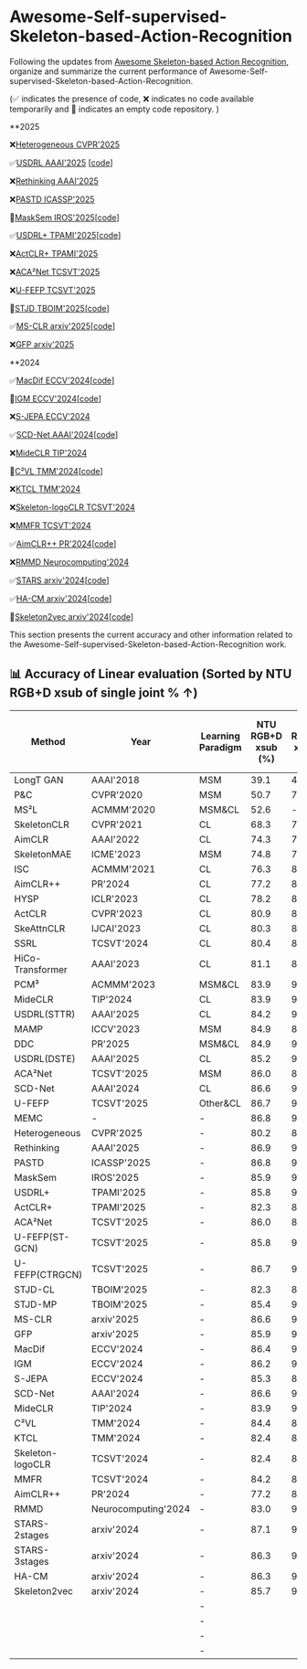# Awesome-Self-supervised-Skeleton-based-Action-Recognition
Following the updates from [Awesome Skeleton-based Action Recognition](https://github.com/firework8/Awesome-Skeleton-based-Action-Recognition?tab=readme-ov-file), organize and summarize the current performance of Awesome-Self-supervised-Skeleton-based-Action-Recognition.

(✅ indicates the presence of code, ❌ indicates no code available temporarily and 🚧 indicates an empty code repository. )



**2025

❌[Heterogeneous CVPR'2025](https://openaccess.thecvf.com/content/CVPR2025/papers/Wang_Heterogeneous_Skeleton-Based_Action_Representation_Learning_CVPR_2025_paper.pdf)

✅[USDRL AAAI'2025](https://ojs.aaai.org/index.php/AAAI/article/view/32899) [[code](https://github.com/wengwanjiang/USDRL)]

❌[Rethinking AAAI'2025](https://ojs.aaai.org/index.php/AAAI/article/view/32324)

❌[PASTD ICASSP'2025](https://ieeexplore.ieee.org/abstract/document/10890079)

🚧[MaskSem IROS'2025](https://arxiv.org/abs/2508.12948)[[code](https://github.com/JayEason66/MaskSem)]

✅[USDRL+ TPAMI'2025](https://ieeexplore.ieee.org/abstract/document/11130651)[[code](https://github.com/wengwanjiang/FoundSkelModel)]

❌[ActCLR+ TPAMI'2025](https://ieeexplore.ieee.org/abstract/document/11123705)

❌[ACA²Net TCSVT'2025](https://ieeexplore.ieee.org/abstract/document/10843295)

❌[U-FEFP TCSVT'2025](https://ieeexplore.ieee.org/abstract/document/10879058)

🚧[STJD TBOIM'2025](https://ieeexplore.ieee.org/document/10981864)[[code](https://github.com/ShanakaRG/STJD-Spatio-Temporal-Joint-Density-Driven-Learning-for-Skeleton-Based-Action-Recognition)]

✅[MS-CLR arxiv'2025](https://arxiv.org/abs/2508.14889)[[code](https://github.com/3Dwe-ai/ms-clr)]

❌[GFP arxiv'2025](https://arxiv.org/abs/2509.03609)

**2024

✅[MacDif ECCV'2024](https://www.ecva.net/papers/eccv_2024/papers_ECCV/papers/03727.pdf)[[code](https://github.com/LehongWu/MacDiff)]

🚧[IGM ECCV'2024](https://www.ecva.net/papers/eccv_2024/papers_ECCV/papers/03717.pdf)[[code](https://github.com/LanglandsLin/IGM)]

❌[S-JEPA ECCV'2024](https://www.ecva.net/papers/eccv_2024/papers_ECCV/papers/04755.pdf)

✅[SCD-Net AAAI'2024](https://ojs.aaai.org/index.php/AAAI/article/view/28409)[[code](https://github.com/cong-wu/SCD-Net)]

❌[MideCLR TIP'2024](https://ieeexplore.ieee.org/abstract/document/10462918)

🚧[C²VL TMM'2024](https://ieeexplore.ieee.org/abstract/document/10812782)[[code](https://github.com/cseeyangchen/C2VL?tab=readme-ov-file)]

❌[KTCL TMM'2024](https://ieeexplore.ieee.org/abstract/document/10539295)

❌[Skeleton-logoCLR TCSVT'2024](https://ieeexplore.ieee.org/abstract/document/10551297)

❌[MMFR TCSVT'2024](https://ieeexplore.ieee.org/abstract/document/10562342)

✅[AimCLR++ PR'2024](https://www.sciencedirect.com/science/article/pii/S0031320324000840)[[code](https://github.com/Levigty/AimCLR-v2)]

❌[RMMD Neurocomputing'2024](https://www.sciencedirect.com/science/article/pii/S0925231224002662)

✅[STARS arxiv'2024](https://arxiv.org/abs/2407.10935)[[code](https://github.com/TaatiTeam/STARS)]

✅[HA-CM arxiv'2024](https://arxiv.org/abs/2409.17951)[[code](https://github.com/YinxPeng/HA-CM-main)]

🚧[Skeleton2vec arxiv'2024](https://arxiv.org/abs/2401.00921)[[code](https://github.com/Ruizhuo-Xu/Skeleton2vec)]












This section presents the current accuracy and other information related to the Awesome-Self-supervised-Skeleton-based-Action-Recognition work.
## 📊 Accuracy of Linear evaluation  (Sorted by NTU RGB+D xsub of single joint % ↑)

| Method          | Year               | Learning Paradigm | NTU RGB+D xsub (%) | NTU RGB+D xview (%) | NTU RGB+D 120 xsub (%) | NTU RGB+D 120 xset (%) | PKU-MMD Part II (%) |
|-----------------|--------------------|-----------|---------------------|----------------------|------------------------|------------------------|----------------------|
| LongT GAN       | AAAI'2018          | MSM       | 39.1 | 48.1 | -    | -    | 26.0 |
| P&C             | CVPR'2020          | MSM       | 50.7 | 76.3 | 42.7 | 41.7 | 25.5 |
| MS²L            | ACMMM'2020         | MSM&CL    | 52.6 |   -  | -    | -    | 27.6 |
| SkeletonCLR     | CVPR'2021          | CL        | 68.3 | 76.4 | 56.8 | 55.9 | -    |
| AimCLR          | AAAI'2022          | CL        | 74.3 | 79.7 | 63.4 | 63.4 | 38.5 |
| SkeletonMAE     | ICME'2023          | MSM       | 74.8 | 77.7 | 72.5 | 73.5 | 36.1 |
| ISC             | ACMMM'2021         | CL        | 76.3 | 85.2 | 67.1 | 67.9 | 36.0 |
| AimCLR++        | PR'2024            | CL        | 77.2 | 81.5 | 65.5 | 67.8 | -    |
| HYSP            | ICLR'2023          | CL        | 78.2 | 82.6 | 61.8 | 64.6 | -    |
| ActCLR          | CVPR'2023          | CL        | 80.9 | 86.7 | 69.0 | 70.5 | -    |
| SkeAttnCLR      | IJCAI'2023         | CL        | 80.3 | 86.1 | 66.3 | 74.5 | 52.9 |
| SSRL            | TCSVT'2024         | CL        | 80.4 | 82.0 | 68.0 | 68.6 | -    |
| HiCo-Transformer| AAAI'2023          | CL        | 81.1 | 88.6 | 72.8 | 74.1 | 49.4 |
| PCM³            | ACMMM'2023         | MSM&CL    | 83.9 | 90.4 | 76.5 | 77.5 | 51.5 |
| MideCLR         | TIP'2024           | CL        | 83.9 | 90.3 | 75.7 | 77.2 | -    |
| USDRL(STTR)     | AAAI'2025          | CL        | 84.2 | 90.8 | 76.0 | 76.9 | 51.8 |
| MAMP            | ICCV'2023          | MSM       | 84.9 | 89.1 | 78.6 | 79.1 | 53.8 |
| DDC             | PR'2025            | MSM&CL    | 84.9 | 90.7 | 77.7 | 79.2 | 53.2 |
| USDRL(DSTE)     | AAAI'2025          | CL        | 85.2 | 91.7 | 76.6 | 78.1 | 54.4 |
| ACA²Net         | TCSVT'2025         | MSM       | 86.0 | 89.6 | 79.1 | 79.8 | 53.7 |
| SCD-Net         | AAAI'2024          | CL        | 86.6 | 91.7 | 76.9 | 80.1 | 54.0 |
| U-FEFP          | TCSVT'2025         | Other&CL  | 86.7 | 91.2 | 78.3 | 79.6 | 54.2 |
| MEMC            | -                  |     -     | 86.8 | 90.4 | 79.2 | 80.5 | 56.4 |
|Heterogeneous    |CVPR'2025           |     -     | 80.2 | 88.0 | 70.7 | 73.5 | 47.7 |
|Rethinking       |AAAI'2025           |     -     | 86.9 | 91.0 | 80.0 | 81.5 | 55.3 |
|PASTD            |ICASSP'2025         |     -     | 86.8 | 91.8 | 77.3 | 80.6 | 54.6 |
|MaskSem          |IROS'2025           |     -     | 85.9 | 90.8 | 77.5 | 79.3 | 55.8 |
|USDRL+           |TPAMI'2025          |     -     | 85.8 | 91.8 | 77.5 | 78.8 | 54.7 |
|ActCLR+          |TPAMI'2025          |     -     | 82.3 | 88.2 | 70.9 | 73.2 |   -  |
|ACA²Net          |TCSVT'2025          |     -     | 86.0 | 89.6 | 79.1 | 79.8 | 53.7 |
|U-FEFP(ST-GCN)   |TCSVT'2025          |     -     | 85.8 | 90.1 | 77.3 | 78.5 |   -  |
|U-FEFP(CTRGCN)   |TCSVT'2025          |     -     | 86.7 | 91.2 | 78.3 | 79.6 | 54.2 |
|STJD-CL          |TBOIM'2025          |     -     | 82.3 | 87.9 | 70.5 | 72.8 | 51.5 |
|STJD-MP          |TBOIM'2025          |     -     | 85.4 | 90.2 | 79.1 | 80.4 |   -  |
|MS-CLR           |arxiv'2025          |     -     | 86.6 | 93.2 | 74.3 | 73.8 |   -  |
|GFP              |arxiv'2025          |     -     | 85.9 | 92.0 | 79.1 | 80.3 | 56.2 |
|MacDif           |ECCV'2024           |     -     | 86.4 | 91.0 | 79.4 | 80.2 |   -  |
|IGM              |ECCV'2024           |     -     | 86.2 | 91.2 | 80.0 | 81.4 |   -  |
|S-JEPA           |ECCV'2024           |     -     | 85.3 | 89.8 | 79.6 | 79.9 | 53.5 |
|SCD-Net          |AAAI'2024           |     -     | 86.6 | 91.7 | 76.9 | 80.1 | 54.0 |
|MideCLR          |TIP'2024            |     -     | 83.9 | 90.3 | 75.7 | 77.2 |   -  |
|C²VL             |TMM'2024            |     -     | 84.4 | 89.8 | 76.0 | 78.7 | 52.6 |
|KTCL             |TMM'2024            |     -     | 82.4 | 89.4 | 74.4 | 74.5 | 55.5 |
|Skeleton-logoCLR |TCSVT'2024          |     -     | 82.4 | 87.2 | 72.8 | 73.5 | 54.7 |
|MMFR             |TCSVT'2024          |     -     | 84.2 | 89.5 | 77.1 | 78.8 | 54.4 |
|AimCLR++         |PR'2024             |     -     | 77.2 | 81.5 | 65.5 | 67.8 |   -  |
|RMMD             |Neurocomputing'2024 |     -     | 83.0 | 90.5 | 75.2 | 75.8 | 50.6 |
|STARS-2stages    |arxiv'2024          |     -     | 87.1 | 90.9 | 79.9 | 80.8 | 52.7 |
|STARS-3stages    |arxiv'2024          |     -     | 86.3 | 90.7 | 79.3 | 80.6 | 52.2 |
|HA-CM            |arxiv'2024          |     -     | 86.3 | 91.2 | 78.9 | 80.2 | 50.9 |
|Skeleton2vec     |arxiv'2024          |     -     | 85.7 | 90.3 | 79.7 | 81.3 | 55.6 |
| | |     -     | | | | | |
| | |     -     | | | | | |
| | |     -     | | | | | |
| | |     -     | | | | | |









